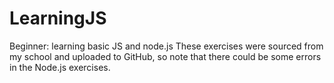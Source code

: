 # LearningJS
Beginner: learning basic JS and node.js
These exercises were sourced from my school and uploaded to GitHub, so note that there could be some errors in the Node.js exercises.
